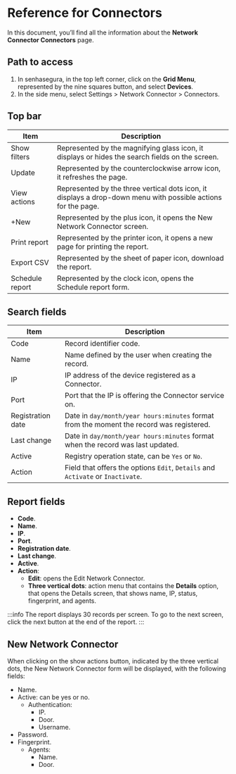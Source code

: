 # Reference for Connectors

In this document, you’ll find all the information about the **Network Connector Connectors** page.

## Path to access

1. In senhasegura, in the top left corner, click on the **Grid Menu**, represented by the nine squares button, and select **Devices**.
2. In the side menu, select Settings > Network Connector > Connectors. 

## Top bar

| Item            | Description                                                                                                   |
|-----------------|---------------------------------------------------------------------------------------------------------------|
| Show filters    | Represented by the magnifying glass icon, it displays or hides the search fields on the screen.               |
| Update          | Represented by the counterclockwise arrow icon, it refreshes the page.                                        |
| View actions    | Represented by the three vertical dots icon, it displays a drop-down menu with possible actions for the page. |
| +New        	| Represented by the plus icon, it opens the New Network Connector screen.                                      |
| Print report	| Represented by the printer icon, it opens a new page for printing the report.                                 |
| Export CSV  	| Represented by the sheet of paper icon, download the report.                                                  |
| Schedule report | Represented by the clock icon, opens the Schedule report form.                                                |

## Search fields

| Item              | Description                                                                              |
|-------------------|------------------------------------------------------------------------------------------|
| Code              | Record identifier code.                                                                  |
| Name              | Name defined by the user when creating the record.                                       |
| IP                | IP address of the device registered as a Connector.                                      |
| Port              | Port that the IP is offering the Connector service on.                                   |
| Registration date | Date in `day/month/year hours:minutes` format from the moment the record was registered. |
| Last change       | Date in `day/month/year hours:minutes` format when the record was last updated.          |
| Active            | Registry operation state, can be `Yes` or `No`.                                          |
| Action            | Field that offers the options `Edit`, `Details` and `Activate` or `Inactivate`.          |

## Report fields

* **Code**.
* **Name**.
* **IP**.
* **Port**.
* **Registration date**.
* **Last change**.
* **Active**.
* **Action**:
  * **Edit**: opens the Edit Network Connector.
  * **Three vertical dots**: action menu that contains the **Details** option, that opens the Details screen, that shows name, IP, status, fingerprint, and agents.

 :::info
The report displays 30 records per screen. To go to the next screen, click the next button at the end of the report.
:::

## New Network Connector

 When clicking on the show actions button, indicated by the three vertical dots, the New Network Connector form will be displayed, with the following fields:

* Name.
* Active: can be yes or no.
  	* Authentication:
 		 * IP.
 		 * Door.
 		 * Username.
 * Password.
 * Fingerprint.
  	* Agents:
  		* Name.
  		* Door.